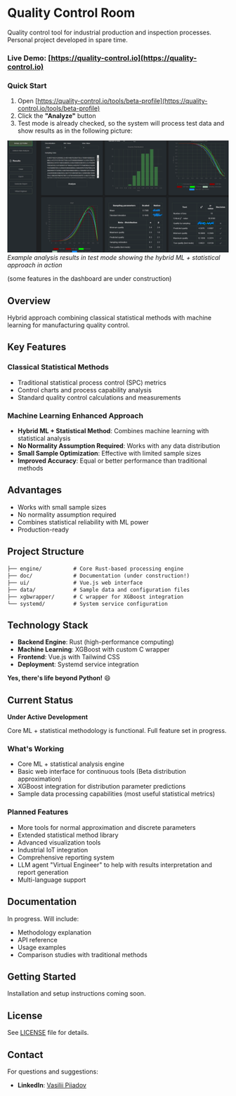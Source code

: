 # Quality Control Room

Quality control tool for industrial production and inspection processes. Personal project developed in spare time.

### Live Demo: [https://quality-control.io](https://quality-control.io)

### Quick Start
1. Open [https://quality-control.io/tools/beta-profile](https://quality-control.io/tools/beta-profile)
2. Click the **"Analyze"** button
3. Test mode is already checked, so the system will process test data and show results as in the following picture:

![Quality Control Room Interface](doc/images/quality-screen.png)
*Example analysis results in test mode showing the hybrid ML + statistical approach in action*

(some features in the dashboard are under construction)

## Overview

Hybrid approach combining classical statistical methods with machine learning for manufacturing quality control.

## Key Features

### Classical Statistical Methods
- Traditional statistical process control (SPC) metrics
- Control charts and process capability analysis
- Standard quality control calculations and measurements

### Machine Learning Enhanced Approach
- **Hybrid ML + Statistical Method**: Combines machine learning with statistical analysis
- **No Normality Assumption Required**: Works with any data distribution
- **Small Sample Optimization**: Effective with limited sample sizes
- **Improved Accuracy**: Equal or better performance than traditional methods

## Advantages

* Works with small sample sizes  
* No normality assumption required  
* Combines statistical reliability with ML power  
* Production-ready  

## Project Structure

```
├── engine/          # Core Rust-based processing engine
├── doc/             # Documentation (under construction!)
├── ui/              # Vue.js web interface
├── data/            # Sample data and configuration files
├── xgbwrapper/      # C wrapper for XGBoost integration
└── systemd/         # System service configuration
```

## Technology Stack

- **Backend Engine**: Rust (high-performance computing)
- **Machine Learning**: XGBoost with custom C wrapper
- **Frontend**: Vue.js with Tailwind CSS
- **Deployment**: Systemd service integration

**Yes, there's life beyond Python!** 😄

## Current Status

**Under Active Development**

Core ML + statistical methodology is functional. Full feature set in progress.

### What's Working
- Core ML + statistical analysis engine
- Basic web interface for continuous tools (Beta distribution approximation)
- XGBoost integration for distribution parameter predictions
- Sample data processing capabilities (most useful statistical metrics)

### Planned Features
- More tools for normal approximation and discrete parameters
- Extended statistical method library
- Advanced visualization tools
- Industrial IoT integration
- Comprehensive reporting system
- LLM agent "Virtual Engineer" to help with results interpretation and report generation
- Multi-language support

## Documentation

In progress. Will include:
- Methodology explanation
- API reference
- Usage examples
- Comparison studies with traditional methods

## Getting Started

Installation and setup instructions coming soon.

## License

See [LICENSE](LICENSE) file for details.

## Contact

For questions and suggestions:

- **LinkedIn**: [Vasilii Piiadov](https://www.linkedin.com/in/vasilii-piiadov/)
